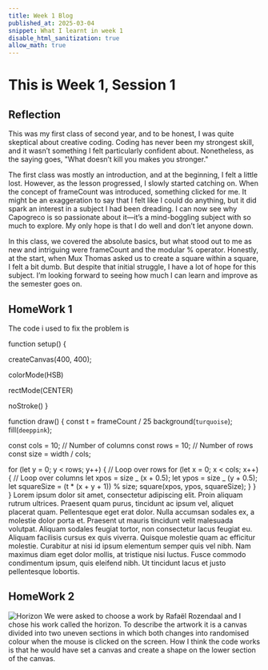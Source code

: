 ```yaml
---
title: Week 1 Blog
published_at: 2025-03-04
snippet: What I learnt in week 1
disable_html_sanitization: true
allow_math: true
---
```


# This is Week 1, Session 1

## Reflection

This was my first class of second year, and to be honest, I was quite skeptical about creative coding. Coding has never been my strongest skill, and it wasn’t something I felt particularly confident about. Nonetheless, as the saying goes, "What doesn’t kill you makes you stronger."

The first class was mostly an introduction, and at the beginning, I felt a little lost. However, as the lesson progressed, I slowly started catching on. When the concept of frameCount was introduced, something clicked for me. It might be an exaggeration to say that I felt like I could do anything, but it did spark an interest in a subject I had been dreading. I can now see why Capogreco is so passionate about it—it’s a mind-boggling subject with so much to explore. My only hope is that I do well and don’t let anyone down.

In this class, we covered the absolute basics, but what stood out to me as new and intriguing were frameCount and the modular % operator. Honestly, at the start, when Mux Thomas asked us to create a square within a square, I felt a bit dumb. But despite that initial struggle, I have a lot of hope for this subject. I’m looking forward to seeing how much I can learn and improve as the semester goes on.

## HomeWork 1

The code i used to fix the problem is

function setup() {

createCanvas(400, 400);

colorMode(HSB)

rectMode(CENTER)

noStroke()
}

function draw() {
const t = frameCount / 25
background(`turquoise`);
fill(`deeppink`);

const cols = 10; // Number of columns
const rows = 10; // Number of rows
const size = width / cols;

for (let y = 0; y < rows; y++) { // Loop over rows
for (let x = 0; x < cols; x++) { // Loop over columns
let xpos = size _ (x + 0.5);
let ypos = size _ (y + 0.5);
let squareSize = (t \* (x + y + 1)) % size;
square(xpos, ypos, squareSize);
}
}
}
Lorem ipsum dolor sit amet, consectetur adipiscing elit. Proin aliquam rutrum ultrices. Praesent quam purus, tincidunt ac ipsum vel, aliquet placerat quam. Pellentesque eget erat dolor. Nulla accumsan sodales ex, a molestie dolor porta et. Praesent ut mauris tincidunt velit malesuada volutpat. Aliquam sodales feugiat tortor, non consectetur lacus feugiat eu. Aliquam facilisis cursus ex quis viverra. Quisque molestie quam ac efficitur molestie. Curabitur at nisi id ipsum elementum semper quis vel nibh. Nam maximus diam eget dolor mollis, at tristique nisi luctus. Fusce commodo condimentum ipsum, quis eleifend nibh. Ut tincidunt lacus et justo pellentesque lobortis.

## HomeWork 2

![Horizon](horizon.png)
We were asked to choose a work by Rafaël Rozendaal and I chose his work called the horizon. To describe the artwork it is a canvas divided into two uneven sections in which both changes into randomised colour when the mouse is clicked on the screen. How I think the code works is that he would have set a canvas and create a shape on the lower section of the canvas.
